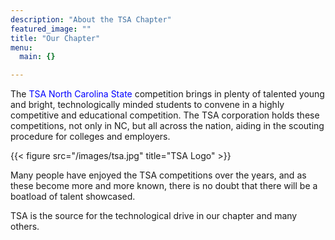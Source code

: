 ```yaml
---
description: "About the TSA Chapter"
featured_image: ""
title: "Our Chapter"
menu:
  main: {}

---
```


The <font color = "blue">TSA North Carolina State</font> competition brings in plenty of talented young and bright, technologically minded students to convene in a highly competitive and educational competition. The TSA corporation holds these competitions, not only in NC, but all across the nation, aiding in the scouting procedure for colleges and employers.


{{< figure src="/images/tsa.jpg" title="TSA Logo" >}}

Many people have enjoyed the TSA competitions over the years, and as these become more and more known, there is no doubt that there will be a boatload of talent showcased.

TSA is the source for the technological drive in our chapter and many others.


